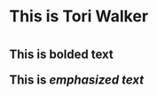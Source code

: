 <h1>This is Tori Walker<h1>

<h2>This is <strong>bolded text</strong>

This is <em>emphasized text</em><h2>
